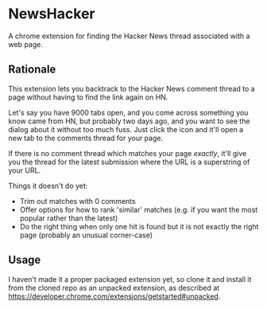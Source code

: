 # NewsHacker
A chrome extension for finding the Hacker News thread associated with a web page.

## Rationale

This extension lets you backtrack to the Hacker News comment thread to a page without having to find the link again on HN. 

Let's say you have 9000 tabs open, and you come across something you know came from HN, but probably two days ago, and you
want to see the dialog about it without too much fuss. Just click the icon and it'll open a new tab to the comments thread for your page.

If there is no comment thread which matches your page _exactly_, it'll give you the thread for the latest submission where the
URL is a superstring of your URL.

Things it doesn't do yet:

* Trim out matches with 0 comments
* Offer options for how to rank 'similar' matches (e.g. if you want the most popular rather than the latest)
* Do the right thing when only one hit is found but it is not exactly the right page (probably an unusual corner-case)

## Usage

I haven't made it a proper packaged extension yet, so clone it and install it from the cloned repo as an unpacked extension,
as described at https://developer.chrome.com/extensions/getstarted#unpacked.
